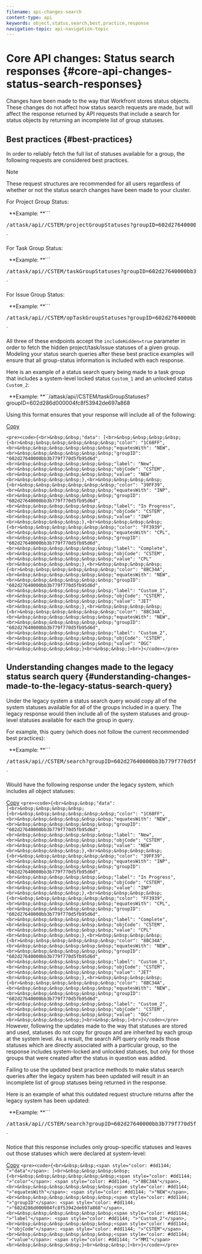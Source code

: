 ```yaml
---
filename: api-changes-search
content-type: api
keywords: object,status,search,best,practice,response
navigation-topic: api-navigation-topic
---
```




# Core API&nbsp;changes: Status search responses {#core-api-changes-status-search-responses}

Changes have been made to the way that Workfront stores status objects. These changes do not affect how status search requests are made, but will affect the response returned by API requests that include a search for status objects by returning an incomplete list of group statuses.


## Best practices {#best-practices}

In order to reliably fetch the full list of statuses available for a group, the following requests are considered best practices. 


>[!NOTE]
>
>These request structures are recommended for all users regardless of whether or not the status search changes have been made to your cluster.


For Project Group Status:


` `**Example: **```<pre>/attask/api/<VERSION>/CSTEM/projectGroupStatuses?groupID=602d27640000bb3b779f770d5fb95d6d</pre>` 


For Task Group Status:


` `**Example: **```<pre>/attask/api/<VERSION>/CSTEM/taskGroupStatuses?groupID=602d27640000bb3b779f770d5fb95d6d</pre>` 


For Issue Group Status:


` `**Example: **```<pre>/attask/api/<VERSION>/CSTEM/opTaskGroupStatuses?groupID=602d27640000bb3b779f770d5fb95d6d</pre>` 


All three of these endpoints accept the `includeHidden=true` parameter in order to fetch the hidden project/task/issue statuses of a given group. Modeling your status search queries after these best practice examples will ensure that all group-status information is included with each response.


Here is an example of a status search query being made to a task group that includes a system-level locked status `Custom_1` and an unlocked status `Custom_2`:


` `**Example: **``/attask/api/<VERSION>/CSTEM/taskGroupStatuses?groupID=602d286d000004fc8f53942de697a868


Using this format ensures that your response will include all of the following:

[Copy](javascript:void(0);) 

`<pre><code>{<br>&nbsp;&nbsp;"data": [<br>&nbsp;&nbsp;&nbsp;&nbsp;{<br>&nbsp;&nbsp;&nbsp;&nbsp;&nbsp;&nbsp;"color": "1C68FF",<br>&nbsp;&nbsp;&nbsp;&nbsp;&nbsp;&nbsp;"equatesWith": "NEW",<br>&nbsp;&nbsp;&nbsp;&nbsp;&nbsp;&nbsp;"groupID": "602d27640000bb3b779f770d5fb95d6d",<br>&nbsp;&nbsp;&nbsp;&nbsp;&nbsp;&nbsp;"label": "New",<br>&nbsp;&nbsp;&nbsp;&nbsp;&nbsp;&nbsp;"objCode": "CSTEM",<br>&nbsp;&nbsp;&nbsp;&nbsp;&nbsp;&nbsp;"value": "NEW"<br>&nbsp;&nbsp;&nbsp;&nbsp;},<br>&nbsp;&nbsp;&nbsp;&nbsp;{<br>&nbsp;&nbsp;&nbsp;&nbsp;&nbsp;&nbsp;"color": "39FF39",<br>&nbsp;&nbsp;&nbsp;&nbsp;&nbsp;&nbsp;"equatesWith": "INP",<br>&nbsp;&nbsp;&nbsp;&nbsp;&nbsp;&nbsp;"groupID": "602d27640000bb3b779f770d5fb95d6d",<br>&nbsp;&nbsp;&nbsp;&nbsp;&nbsp;&nbsp;"label": "In Progress",<br>&nbsp;&nbsp;&nbsp;&nbsp;&nbsp;&nbsp;"objCode": "CSTEM",<br>&nbsp;&nbsp;&nbsp;&nbsp;&nbsp;&nbsp;"value": "INP"<br>&nbsp;&nbsp;&nbsp;&nbsp;},<br>&nbsp;&nbsp;&nbsp;&nbsp;{<br>&nbsp;&nbsp;&nbsp;&nbsp;&nbsp;&nbsp;"color": "FF3939",<br>&nbsp;&nbsp;&nbsp;&nbsp;&nbsp;&nbsp;"equatesWith": "CPL",<br>&nbsp;&nbsp;&nbsp;&nbsp;&nbsp;&nbsp;"groupID": "602d27640000bb3b779f770d5fb95d6d",<br>&nbsp;&nbsp;&nbsp;&nbsp;&nbsp;&nbsp;"label": "Complete",<br>&nbsp;&nbsp;&nbsp;&nbsp;&nbsp;&nbsp;"objCode": "CSTEM",<br>&nbsp;&nbsp;&nbsp;&nbsp;&nbsp;&nbsp;"value": "CPL"<br>&nbsp;&nbsp;&nbsp;&nbsp;},<br>&nbsp;&nbsp;&nbsp;&nbsp;{<br>&nbsp;&nbsp;&nbsp;&nbsp;&nbsp;&nbsp;"color": "8BC34A",<br>&nbsp;&nbsp;&nbsp;&nbsp;&nbsp;&nbsp;"equatesWith": "NEW",<br>&nbsp;&nbsp;&nbsp;&nbsp;&nbsp;&nbsp;"groupID": "602d27640000bb3b779f770d5fb95d6d",<br>&nbsp;&nbsp;&nbsp;&nbsp;&nbsp;&nbsp;"label": "Custom_1",<br>&nbsp;&nbsp;&nbsp;&nbsp;&nbsp;&nbsp;"objCode": "CSTEM",<br>&nbsp;&nbsp;&nbsp;&nbsp;&nbsp;&nbsp;"value": "JET"<br>&nbsp;&nbsp;&nbsp;&nbsp;},<br>&nbsp;&nbsp;&nbsp;&nbsp;{<br>&nbsp;&nbsp;&nbsp;&nbsp;&nbsp;&nbsp;"color": "8BC34A",<br>&nbsp;&nbsp;&nbsp;&nbsp;&nbsp;&nbsp;"equatesWith": "NEW",<br>&nbsp;&nbsp;&nbsp;&nbsp;&nbsp;&nbsp;"groupID": "602d27640000bb3b779f770d5fb95d6d",<br>&nbsp;&nbsp;&nbsp;&nbsp;&nbsp;&nbsp;"label": "Custom_2",<br>&nbsp;&nbsp;&nbsp;&nbsp;&nbsp;&nbsp;"objCode": "CSTEM",<br>&nbsp;&nbsp;&nbsp;&nbsp;&nbsp;&nbsp;"value": "OGC"<br>&nbsp;&nbsp;&nbsp;&nbsp;}<br>&nbsp;&nbsp;]<br>}</code></pre>` 

## Understanding changes made to the legacy status search query {#understanding-changes-made-to-the-legacy-status-search-query}

Under the legacy system a status search query would copy all of the system statuses available for all of the groups included in a query. The legacy response would then include all of the system statuses and group-level statuses available for each the group in query.


For example, this query (which does not follow the current recommended best practices):


` `**Example: **```<pre>/attask/api/<VERSION>/CSTEM/search?groupID=602d27640000bb3b779f770d5fb95d6d&enumClass=STATUS_TASK</pre>` 


Would have the following response under the legacy system, which includes all object statuses:

[Copy](javascript:void(0);) 
`<pre><code>{<br>&nbsp;&nbsp;"data": [<br>&nbsp;&nbsp;&nbsp;&nbsp;{<br>&nbsp;&nbsp;&nbsp;&nbsp;&nbsp;&nbsp;"color": "1C68FF",<br>&nbsp;&nbsp;&nbsp;&nbsp;&nbsp;&nbsp;"equatesWith": "NEW",<br>&nbsp;&nbsp;&nbsp;&nbsp;&nbsp;&nbsp;"groupID": "602d27640000bb3b779f770d5fb95d6d",<br>&nbsp;&nbsp;&nbsp;&nbsp;&nbsp;&nbsp;"label": "New",<br>&nbsp;&nbsp;&nbsp;&nbsp;&nbsp;&nbsp;"objCode": "CSTEM",<br>&nbsp;&nbsp;&nbsp;&nbsp;&nbsp;&nbsp;"value": "NEW"<br>&nbsp;&nbsp;&nbsp;&nbsp;},<br>&nbsp;&nbsp;&nbsp;&nbsp;{<br>&nbsp;&nbsp;&nbsp;&nbsp;&nbsp;&nbsp;"color": "39FF39",<br>&nbsp;&nbsp;&nbsp;&nbsp;&nbsp;&nbsp;"equatesWith": "INP",<br>&nbsp;&nbsp;&nbsp;&nbsp;&nbsp;&nbsp;"groupID": "602d27640000bb3b779f770d5fb95d6d",<br>&nbsp;&nbsp;&nbsp;&nbsp;&nbsp;&nbsp;"label": "In Progress",<br>&nbsp;&nbsp;&nbsp;&nbsp;&nbsp;&nbsp;"objCode": "CSTEM",<br>&nbsp;&nbsp;&nbsp;&nbsp;&nbsp;&nbsp;"value": "INP"<br>&nbsp;&nbsp;&nbsp;&nbsp;},<br>&nbsp;&nbsp;&nbsp;&nbsp;{<br>&nbsp;&nbsp;&nbsp;&nbsp;&nbsp;&nbsp;"color": "FF3939",<br>&nbsp;&nbsp;&nbsp;&nbsp;&nbsp;&nbsp;"equatesWith": "CPL",<br>&nbsp;&nbsp;&nbsp;&nbsp;&nbsp;&nbsp;"groupID": "602d27640000bb3b779f770d5fb95d6d",<br>&nbsp;&nbsp;&nbsp;&nbsp;&nbsp;&nbsp;"label": "Complete",<br>&nbsp;&nbsp;&nbsp;&nbsp;&nbsp;&nbsp;"objCode": "CSTEM",<br>&nbsp;&nbsp;&nbsp;&nbsp;&nbsp;&nbsp;"value": "CPL"<br>&nbsp;&nbsp;&nbsp;&nbsp;},<br>&nbsp;&nbsp;&nbsp;&nbsp;{<br>&nbsp;&nbsp;&nbsp;&nbsp;&nbsp;&nbsp;"color": "8BC34A",<br>&nbsp;&nbsp;&nbsp;&nbsp;&nbsp;&nbsp;"equatesWith": "NEW",<br>&nbsp;&nbsp;&nbsp;&nbsp;&nbsp;&nbsp;"groupID": "602d27640000bb3b779f770d5fb95d6d",<br>&nbsp;&nbsp;&nbsp;&nbsp;&nbsp;&nbsp;"label": "Custom_1",<br>&nbsp;&nbsp;&nbsp;&nbsp;&nbsp;&nbsp;"objCode": "CSTEM",<br>&nbsp;&nbsp;&nbsp;&nbsp;&nbsp;&nbsp;"value": "JET"<br>&nbsp;&nbsp;&nbsp;&nbsp;},<br>&nbsp;&nbsp;&nbsp;&nbsp;{<br>&nbsp;&nbsp;&nbsp;&nbsp;&nbsp;&nbsp;"color": "8BC34A",<br>&nbsp;&nbsp;&nbsp;&nbsp;&nbsp;&nbsp;"equatesWith": "NEW",<br>&nbsp;&nbsp;&nbsp;&nbsp;&nbsp;&nbsp;"groupID": "602d27640000bb3b779f770d5fb95d6d",<br>&nbsp;&nbsp;&nbsp;&nbsp;&nbsp;&nbsp;"label": "Custom_2",<br>&nbsp;&nbsp;&nbsp;&nbsp;&nbsp;&nbsp;"objCode": "CSTEM",<br>&nbsp;&nbsp;&nbsp;&nbsp;&nbsp;&nbsp;"value": "OGC"<br>&nbsp;&nbsp;&nbsp;&nbsp;}<br>&nbsp;&nbsp;]<br>}</code></pre>` However, following the updates made to the way that statuses are stored and used, statuses do not copy for groups and are inherited by each group at the system level. As a result, the search API query only reads those statuses which are directly associated with a particular group, so the response includes system-locked and unlocked statuses, but only for those groups that were created after the status in question was added.


Failing to use the updated best practice methods to make status search queries after the legacy system has been updated will result in an incomplete list of group statuses being returned in the response.


Here is an example of what this outdated request structure returns after the legacy system has been updated:


` `**Example: **```<pre>/attask/api/<VERSION>/CSTEM/search?groupID=602d27640000bb3b779f770d5fb95d6d&enumClass=STATUS_TASK</pre>` 


Notice that this response includes only group-specific statuses and leaves out those statuses which were declared at system-level:

[Copy](javascript:void(0);) 
`<pre><code>{<br>&nbsp;&nbsp;<span style="color: #dd1144; ">"data"</span>: [<br>&nbsp;&nbsp;&nbsp;&nbsp;{<br>&nbsp;&nbsp;&nbsp;&nbsp;&nbsp;&nbsp;<span style="color: #dd1144; ">"color"</span>: <span style="color: #dd1144; ">"8BC34A"</span>,<br>&nbsp;&nbsp;&nbsp;&nbsp;&nbsp;&nbsp;<span style="color: #dd1144; ">"equatesWith"</span>: <span style="color: #dd1144; ">"NEW"</span>,<br>&nbsp;&nbsp;&nbsp;&nbsp;&nbsp;&nbsp;<span style="color: #dd1144; ">"groupID"</span>: <span style="color: #dd1144; ">"602d286d000004fc8f53942de697a868"</span>,<br>&nbsp;&nbsp;&nbsp;&nbsp;&nbsp;&nbsp;<span style="color: #dd1144; ">"label"</span>: <span style="color: #dd1144; ">"Custom_2"</span>,<br>&nbsp;&nbsp;&nbsp;&nbsp;&nbsp;&nbsp;<span style="color: #dd1144; ">"objCode"</span>: <span style="color: #dd1144; ">"CSTEM"</span>,<br>&nbsp;&nbsp;&nbsp;&nbsp;&nbsp;&nbsp;<span style="color: #dd1144; ">"value"</span>: <span style="color: #dd1144; ">"MMI"</span><br>&nbsp;&nbsp;&nbsp;&nbsp;}<br>&nbsp;&nbsp;]<br>}</code></pre>` 